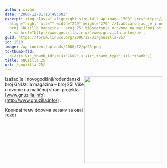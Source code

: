 ```yaml
---
author: civan
date: "2006-12-31T10:48:50Z"
excerpt: <img class=" alignright size-full wp-image-1509" src="https://linuxo.org/wp-content/uploads/2006/12/gz25.png"
  align="right" alt="" width="249" height="279" />Iza&scaron;ao je i novogodi&scaron;nji/rođendanski
  broj GNUzilla magazina - broj 25! Vi&scaron;e o ovome na matičnoj strani projekta
  - <a href="http://www.gnuzilla.info/">www.gnuzilla.info</a> .
guid: https://forum.linuxo.org/2006/12/31/gnuzilla-25/
id: 1510
image: /wp-content/uploads/2006/12/gz25.png
tc-thumb-fld:
- a:2:{s:9:"_thumb_id";s:4:"1509";s:11:"_thumb_type";s:5:"thumb";}
title: GNUzilla 25
url: /gnuzilla-25/
---
```

<img class=" alignright size-full wp-image-1509" src="https://linuxo.org/wp-content/uploads/2006/12/gz25.png" align="right" alt="" width="249" height="279" />Iza&scaron;ao je i novogodi&scaron;nji/rođendanski broj GNUzilla magazina &#8211; broj 25! Vi&scaron;e o ovome na matičnoj strani projekta &#8211; [www.gnuzilla.info](http://www.gnuzilla.info/) .<!--break-->

[Креирај тему форума везану за овај текст](https://linuxo.org/nova-tema-na-forumu/?se_pid=1510)